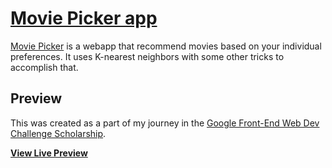 # [Movie Picker app](http://130.204.57.83:3127/)

[Movie Picker](http://startbootstrap.com/template-overviews/freelancer/) is a webapp that recommend movies based on your individual preferences. It uses K-nearest neighbors with some other tricks to accomplish that.

## Preview

This was created as a part of my journey in the [Google Front-End Web Dev Challenge Scholarship](https://www.udacity.com/google-scholarships).

**[View Live Preview](http://130.204.57.83:3127/)**

